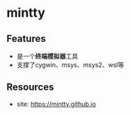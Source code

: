 # mintty

## Features
* 是一个**终端模拟器**工具
* 支撑了cygwin、msys、msys2、wsl等

## Resources
* site: <https://mintty.github.io>
